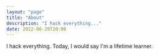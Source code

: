```yaml
---
layout: "page"
title: "About"
description: "I hack everything..."
date: 2022-06-20T20:00
---
```


I hack everything. Today, I would say I'm a lifetime learner.
